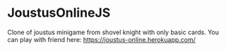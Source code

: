 # JoustusOnlineJS

Clone of joustus minigame from shovel knight with only basic cards. You can play with friend here: https://joustus-online.herokuapp.com/
